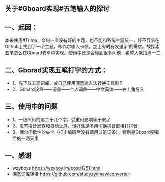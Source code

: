 ## 关于#Gboard实现#五笔输入的探讨
## 一、起因：
本来使用#Trime，奈何一直没有好的主题，也不能和系统主题统一，好不容易在Github上找到了一个主题，却偶尔输入卡顿。加上有时有发送gif的需求。故探索五笔怎么在Gboard安卓中实现。使用中还是会碰到很多问题，希望大佬指点一二

## 二、Gborad实现五笔打字的方式：
- 1、先下载五笔词库，或自己使用深蓝输入法转换工具制作
- 2、Gboard设置——词典——个人词典——中文简体——右上角导入

## 三、使用中的问题
- 1、一级简码的那二十几个字，受重码影响等于废了
- 2、没有拼音反查和自动上屏，但好处是不用切换拼音直接打拼音
- 3、偶尔间歇性的失忆（打出编码后没有调用五笔词条），特别是Gboard更新后的一两天里

## 一、感谢
- wzyboys   https://wzyboy.im/post/1251.html
- 深蓝词库转换   https://github.com/studyzy/imewlconverter

